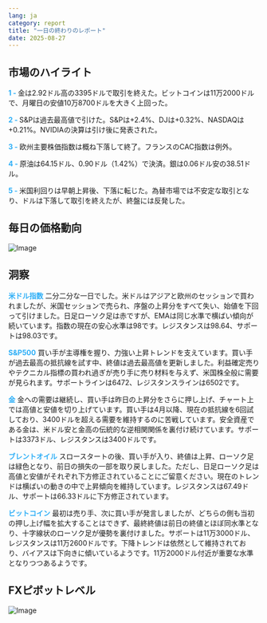 ```yaml
---
lang: ja
category: report
title: "一日の終わりのレポート"
date: 2025-08-27
---
```



<h2>市場のハイライト</h2>
<strong style="color: #2caef7;">1 - </strong> 金は2.92ドル高の3395ドルで取引を終えた。ビットコインは11万2000ドルで、月曜日の安値10万8700ドルを大きく上回った。


<strong style="color: #2caef7;">2 - </strong> S&Pは過去最高値で引けた。S&Pは+2.4%、DJは+0.32%、NASDAQは+0.21%。NVIDIAの決算は引け後に発表された。

<strong style="color: #2caef7;">3 - </strong> 欧州主要株価指数は概ね下落して終了。フランスのCAC指数は例外。

<strong style="color: #2caef7;">4 - </strong> 原油は64.15ドル、0.90ドル（1.42%）で決済。銀は0.06ドル安の38.51ドル。

<strong style="color: #2caef7;">5 - </strong> 米国利回りは早朝上昇後、下落に転じた。為替市場では不安定な取引となり、ドルは下落して取引を終えたが、終盤には反発した。



<h2>毎日の価格動向</h2>
<img src="https://markleighedu.github.io/img/Aug-2025/27-Aug-2025/price.jpg" alt="Image"/>

<h2>洞察</h2>
<strong style="color: #2caef7;">米ドル指数</strong> 二分二分な一日でした。米ドルはアジアと欧州のセッションで買われましたが、米国セッションで売られ、序盤の上昇分をすべて失い、始値を下回って引けました。日足ローソク足は赤ですが、EMAは同じ水準で横ばい傾向が続いています。指数の現在の安心水準は98です。レジスタンスは98.64、サポートは98.03です。

<strong style="color: #2caef7;">S&P500</strong> 買い手が主導権を握り、力強い上昇トレンドを支えています。買い手が過去最高の抵抗線を試す中、終値は過去最高値を更新しました。利益確定売りやテクニカル指標の買われ過ぎが売り手に売り材料を与えず、米国株全般に需要が見られます。サポートラインは6472、レジスタンスラインは6502です。

<strong style="color: #2caef7;">金</strong> 金への需要は継続し、買い手は昨日の上昇分をさらに押し上げ、チャート上では高値と安値を切り上げています。買い手は4月以降、現在の抵抗線を6回試しており、3400ドルを超える需要を維持するのに苦戦しています。安全資産である金は、米ドル安と金高の伝統的な逆相関関係を裏付け続けています。サポートは3373ドル、レジスタンスは3400ドルです。

<strong style="color: #2caef7;">ブレントオイル</strong> スロースタートの後、買い手が入り、終値は上昇、ローソク足は緑色となり、前日の損失の一部を取り戻しました。ただし、日足ローソク足は高値と安値がそれぞれ下方修正されていることにご留意ください。現在のトレンドは横ばいの動きの中で上昇傾向を維持しています。レジスタンスは67.49ドル、サポートは66.33ドルに下方修正されています。

<strong style="color: #2caef7;">ビットコイン</strong> 最初は売り手、次に買い手が発言しましたが、どちらの側も当初の押し上げ幅を拡大することはできず、最終終値は前日の終値とほぼ同水準となり、十字線状のローソク足が優勢を裏付けました。サポートは11万3000ドル、レジスタンスは11万2600ドルです。下降トレンドは依然として維持されており、バイアスは下向きに傾いているようです。11万2000ドル付近が重要な水準となりつつあるようです。



<h2>FXピボットレベル</h2>
<img src="https://markleighedu.github.io/img/Aug-2025/27-Aug-2025/pivot.jpg" alt="Image"/>